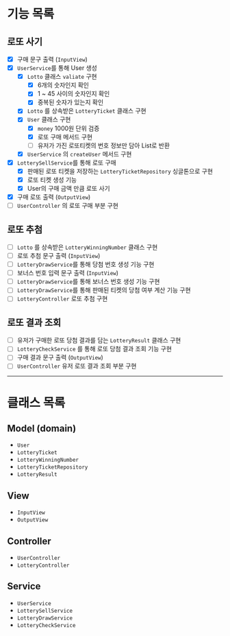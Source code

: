 # 기능 목록

## 로또 사기
- [x] 구매 문구 출력 (`InputView`)
- [x] `UserService`를 통해 User 생성
    - [x] `Lotto` 클래스 `valiate` 구현
        - [x] 6개의 숫자인지 확인
        - [x] 1 ~ 45 사이의 숫자인지 확인
        - [x] 중복된 숫자가 있는지 확인
    - [x] `Lotto` 를 상속받은 `LotteryTicket` 클래스 구현
    - [x] `User` 클래스 구현
        - [x] `money` 1000원 단위 검증
        - [x] 로또 구매 메서드 구현
        - [ ] 유저가 가진 로또티켓의 번호 정보만 담아 List로 반환
    - [x] `UserService` 의 `createUser` 메서드 구현
- [x] `LotterySellService`를 통해 로또 구매
    - [x] 판매된 로또 티켓을 저장하는 `LotteryTicketRepository` 싱글톤으로 구현
    - [x] 로또 티켓 생성 기능
    - [x] User의 구매 금액 만큼 로또 사기
- [x] 구매 로또 출력 (`OutputView`)
- [ ] `UserController` 의 로또 구매 부분 구현

## 로또 추첨
- [ ] `Lotto` 를 상속받은 `LotteryWinningNumber` 클래스 구현
- [ ] 로또 추첨 문구 출력 (`InputView`)
- [ ] `LotteryDrawService`를 통해 당첨 번호 생성 기능 구현
- [ ] 보너스 번호 입력 문구 출력 (`InputView`)
- [ ] `LotteryDrawService`를 통해 보너스 번호 생성 기능 구현
- [ ] `LotteryDrawService`를 통해 판매된 티켓의 당첨 여부 계산 기능 구현
- [ ] `LotteryController` 로또 추첨 구현

## 로또 결과 조회
- [ ] 유저가 구매한 로또 당첨 결과를 담는 `LotteryResult` 클래스 구현
- [ ] `LotteryCheckService` 를 통해 로또 당첨 결과 조회 기능 구현
- [ ] 구매 결과 문구 출력 (`OutputView`)
- [ ] `UserController` 유저 로또 결과 조회 부분 구현

---

# 클래스 목록
## Model (domain)
- `User`
- `LotteryTicket`
- `LotteryWinningNumber`
- `LotteryTicketRepository`
- `LotteryResult`

## View
- `InputView`
- `OutputView`

## Controller
- `UserController`
- `LotteryController`

## Service
- `UserService`
- `LotterySellService`
- `LotteryDrawService`
- `LotteryCheckService`